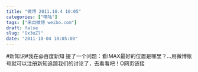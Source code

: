 ```yaml
---
title: "微博 2011.10.4 10:05"
categories: ["嘀咕"]
tags: ["来自微博 weibo.com"]
draft: false
slug: "Ox3uZl"
date: "2011-10-04 10:05:00"
---
```


<p>#新知识#我在@百度新知 提了一个问题：看IMAX最好的位置是哪里？...用微博帐号就可以注册新知追踪我们的讨论了，去看看吧！O网页链接 ​​​​</p>
